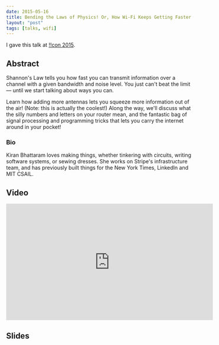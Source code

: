 ```yaml
---
date: 2015-05-16
title: Bending the Laws of Physics! Or, How Wi-Fi Keeps Getting Faster.
layout: "post"
tags: [talks, wifi]
---
```


I gave this talk at [!!con 2015](http://bangbangcon.com/2015/speakers.html#kiran-bhattaram).

## Abstract

Shannon's Law tells you how fast you can transmit information over a channel with a given bandwidth and noise level. You just can't beat the limit — until we start talking about ways you can.

Learn how adding more antennas lets you squeeze more information out of the air! (Note: this is actually the coolest!) Along the way, we'll discuss what the silly numbers and letters on your router mean, and the fantastic bag of signal processing and programming tricks that lets you carry the internet around in your pocket!

### Bio

Kiran Bhattaram loves making things, whether tinkering with circuits, writing software systems, or sewing dresses. She works on Stripe's infrastructure team, and has previously built things for the New York Times, LinkedIn and MIT CSAIL.

## Video

<iframe width="560" height="315" src="https://www.youtube.com/embed/tg_8H0TdpOc?rel=0&amp;showinfo=0" frameborder="0" allowfullscreen></iframe>

## Slides

<script async class="speakerdeck-embed" data-id="263bb07ecda54da39da8a718d9619138" data-ratio="1.33333333333333" src="//speakerdeck.com/assets/embed.js"></script>